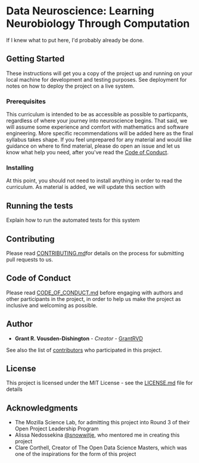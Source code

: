 # Data Neuroscience: Learning Neurobiology Through Computation

If I knew what to put here, I'd probably already be done.

## Getting Started

These instructions will get you a copy of the project up and running on your local machine for development and testing purposes. See deployment for notes on how to deploy the project on a live system.

### Prerequisites

This curriculum is intended to be as accessible as possible to particpants, regardless of where your journey into neuroscience begins. That said, we will assume some experience and comfort with mathematics and software engineering. More specific recommendations will be added here as the final syllabus takes shape. If you feel unprepared for any material and would like guidance on where to find material, please do open an issue and let us know what help you need, after you've read the [Code of Conduct](https://github.com/GrantRVD/data-neuroscience/blob/master/CODE_OF_CONDUCT.md).

### Installing

At this point, you should not need to install anything in order to read the curriculum. As material is added, we will update this section with

## Running the tests

Explain how to run the automated tests for this system

## Contributing

Please read [CONTRIBUTING.md](https://github.com/GrantRVD/data-neuroscience/blob/master/CONTRIBUTING.md)for details on the process for submitting pull requests to us.

## Code of Conduct

Please read [CODE_OF_CONDUCT.md](https://github.com/GrantRVD/data-neuroscience/blob/master/CODE_OF_CONDUCT.md) before engaging with authors and other participants in the project, in order to help us make the project as inclusive and welcoming as possible.

## Author

* **Grant R. Vousden-Dishington** - *Creator* - [GrantRVD](https://github.com/GrantRVD)

See also the list of [contributors](https://github.com/GrantRVD/data-neuroscience/contributors) who participated in this project.

## License

This project is licensed under the MIT License - see the [LICENSE.md](https://github.com/GrantRVD/data-neuroscience/blob/master/LICENSE.md) file for details

## Acknowledgments

* The Mozilla Science Lab, for admitting this project into Round 3 of their Open Project Leadership Program
* Alissa Nedossekina [@snowwitje](https://github.com/snowwitje), who mentored me in creating this project
* Clare Corthell, Creator of The Open Data Science Masters, which was one of the inspirations for the form of this project

